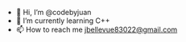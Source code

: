- 👋 Hi, I’m @codebyjuan
- 🌱 I’m currently learning C++
- 📫 How to reach me jbellevue83022@gmail.com


<!---
codebyjuan/codebyjuan is a ✨ special ✨ repository because its `README.md` (this file) appears on your GitHub profile.
You can click the Preview link to take a look at your changes.
--->
